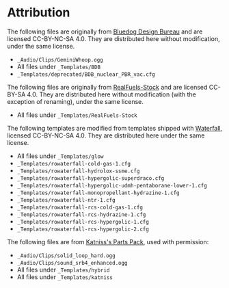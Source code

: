 # Attribution

The following files are originally from [Bluedog Design Bureau](https://github.com/CobaltWolf/Bluedog-Design-Bureau) and are licensed CC-BY-NC-SA 4.0. They are distributed here without modification, under the same license.

* `_Audio/Clips/GeminiWhoop.ogg`
* All files under `_Templates/BDB`
* `_Templates/deprecated/BDB_nuclear_PBR_vac.cfg`

The following files are originally from [RealFuels-Stock](https://github.com/Bellabong/RealFuels-Stock) and are licensed CC-BY-SA 4.0. They are distributed here without modification (with the exception of renaming), under the same license.

* All files under `_Templates/RealFuels-Stock`

The following templates are modified from templates shipped with [Waterfall](https://github.com/post-kerbin-mining-corporation/Waterfall), licensed CC-BY-NC-SA 4.0. They are distributed here under the same license.

* All files under `_Templates/glow`
* `_Templates/rowaterfall-cold-gas-1.cfg`
* `_Templates/rowaterfall-hydrolox-ssme.cfg`
* `_Templates/rowaterfall-hypergolic-superdraco.cfg`
* `_Templates/rowaterfall-hypergolic-udmh-pentaborane-lower-1.cfg`
* `_Templates/rowaterfall-monopropellant-hydrazine-1.cfg`
* `_Templates/rowaterfall-ntr-1.cfg`
* `_Templates/rowaterfall-rcs-cold-gas-1.cfg`
* `_Templates/rowaterfall-rcs-hydrazine-1.cfg`
* `_Templates/rowaterfall-rcs-hypergolic-1.cfg`
* `_Templates/rowaterfall-rcs-hypergolic-2.cfg`

The following files are from [Katniss's Parts Pack](https://github.com/Katniss218/KatnisssPartsPack), used with permission:

* `_Audio/Clips/solid_loop_hard.ogg`
* `_Audio/Clips/sound_srb4_enhanced.ogg`
* All files under `_Templates/hybrid`
* All files under `_Templates/katniss`
